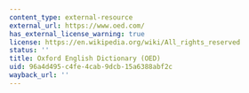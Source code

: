 ```yaml
---
content_type: external-resource
external_url: https://www.oed.com/
has_external_license_warning: true
license: https://en.wikipedia.org/wiki/All_rights_reserved
status: ''
title: Oxford English Dictionary (OED)
uid: 96a4d495-c4fe-4cab-9dcb-15a6388abf2c
wayback_url: ''
---
```

